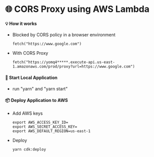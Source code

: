 # 🌐 CORS Proxy using AWS Lambda

#### 💡 How it works

- Blocked by CORS policy in a browser environment

  ```
  fetch("https://www.google.com")
  ```

- With CORS Proxy

  ```
  fetch("https://yomq4*****.execute-api.us-east-1.amazonaws.com/prod/proxy?url=https://www.google.com")
  ```

#### 🚀 Start Local Application

- run "yarn" and "yarn start"

#### 📦 Deploy Application to AWS

- Add AWS keys

  ```
  export AWS_ACCESS_KEY_ID=
  export AWS_SECRET_ACCESS_KEY=
  export AWS_DEFAULT_REGION=us-east-1
  ```

- Deploy

  ```
  yarn cdk:deploy
  ```
